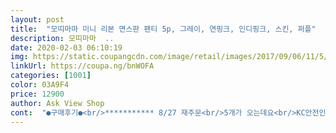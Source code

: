 ```yaml
---
layout: post 
title:  "모띠마마 미니 리본 면스판 팬티 5p, 그레이, 연핑크, 인디핑크, 스킨, 퍼플" 
description: 모띠마마  ..
date: 2020-02-03 06:10:19 
img: https://static.coupangcdn.com/image/retail/images/2017/09/06/11/5/76f389e6-0de1-4e00-9b09-6f404a535b0f.jpg 
linkUrl: https://coupa.ng/bnWOFA 
categories: [1001] 
color: 03A9F4 
price: 12900 
author: Ask View Shop 
cont:  "●구매후기●<br/>*********** 8/27 재주문<br/>5개가 오는데요<br/>KC안전인증 받은 메이드인 코리아라서 안심이에요<br/>——— 10월 재주문<br/>———— 19년 7월 3일 거진 1년만에 재주문<br/>—————— 추가<br/>——————— 또 추가 (4월1일)<br/>—————————<br/>☑️ 사이즈 잘못알고 구입하시는 분들이 꽤나 많은듯하여 사진추가 합니다~!<br/>결국 다시 재구매 했습니다.<br/> 그정도로 맘에 들어요.<br/> 제가 너무 편하게 생각하여 쫙쫙 땡겨입어서 저리 실밥늘어지며 빠진거 같구요.<br/> 이유를 알았으니 조심해서 입으려고 다시 구매했어요.<br/> 그만큼 재질.<br/> 크기.<br/> 가격 다 맘에듭니다.<br/> 정말 편해요 ^^ 조심히 입어서 이번엔 안빠지길 바래봐요~<br/>결혼하고 애낳고 하다보니 살이 많이쪄서 평소 실크팬티들 100도 너무 꽉끼어 105사이즈 알아보던차에 평이 좋고 친구가 면팬티 너무 편하다고 추천해주길래 구매해봤어요.<br/> 너무 만족스럽네요.<br/> 착용감 굉장히 편하고 무엇보다 사이즈가 105가 맞는거같아요.<br/> 아쉬운점을 구지 찾아본다면 색상이 너무 여자여자해요 ㅋ 핑크계열이 많네요.<br/> 검정색도 있었음 좋겠는데 ㅠ<br/>그레이로만 샀어요!<br/>근데 입어보면 편하니 잘 맞네요 ㅋ<br/>기대마세요~<br/>기존에 애정하는 와코루와<br/>드라마틱한 신축성은<br/>딱 보기로는 제 생각의 95보다 큰느낌이에요<br/>로켓와우배송으로 자고나니 배송되어 좋아요~<br/>모달인데 가격도 저렴해서<br/>배송은<br/>별하나 뺀건 아무리 좋아도 어찌됐든 결과가 저리되었으니 아쉬움에 ㅠㅠ<br/>비교샷올려요^^<br/>사... <br/>살 때문인가? 너무 잡아댕기면서 입었나?? ㅠㅠ 자세히 보니 구멍이 아니라 실밥이 늘어지면서 옷감이 빠진거에요 ;; ㅜㅜ 제일 큰사이즈인데도 불구하고 입을때 아무래도 땡겨입다보니 이런일이 ㅠㅜ 참 맘에드는데 재구매 해야할지 고민입니다.<br/> 다시 구매하고 좀 덜땡겨 입을까 싶을정도로 질과 크기는 맘에들어요.<br/><br/>사이즈 선택을하면 사진에 보시다시피 밑에 사이즈가 나옵니다~ 참고하셔서 맞는것으로 구매들하세요 ^^<br/>사이즈는 보통 100입는데<br/>스킨컬러를 사려했는데 인기가 좋아서 품절이네요 ㅠ<br/>신축성은 보통이에요ㅠ<br/>아쉽지만 그레이로 주문했어요<br/>여기 상품평을 보니 95는 XL주문해야한다고 해서 XL로 주문했는데<br/>오랜만에 재주문 했어요.<br/> 이번엔 제일 큰 사이즈로 시켜봤네요.<br/> 너무 클까싶어 고민하다가 시켰는데 웬열.<br/> 너무 편하네요ㅠㅠ 정말 살이 많이쪄서 쓰리엑스라지가 편합니다  and gt;.<br/> and lt; 재질도 원래대로 돌아오신건지 이 사이즈만 그런건지 예전것처럼 보들보들 쭉쭉 늘어나네요.<br/> 기분탓인지 모르겠지만 리본타입별 재질이 틀린거같아요.<br/> 네모로생긴 리본이 더 까칠하고 안늘어나는 기분.<br/> 이번에 받은건 초창기에 제가 극찬을 했던 리본이랑 같더라구요.<br/> 그래서 그런건지 사이즈가 제일 큰게 그런건지 처음 느낀 재질 그대로 쭉쭉 늘어납니다.<br/> 너무 편해요.<br/> 이 사이즈로 또 구매할까봐요 ^^<br/>와코루만 고집했는데<br/>워낙 팬티 사이즈는 천차만별이라서요.<br/><br/>이 제품은 전체적인 마감처리도 깔끔하네요~ 실밥나온 것도 없고요~<br/>일주일 잘 착용하고 있는데 팬티 뒤쪽이 구멍이!!! ㅜㅜ<br/>재구매하고싶은 상품입니다! 잘입을께요<br/>재주문 했습니다.<br/> 결국 또 실밥터지고 해서 오랜만에 재주문 했는데.<br/> 제글보고 사시는분들이 많아 글을 다시 추가작성합니다.<br/> 이번에 받아본건 전꺼랑 좀 다른느낌이 드네요 ㅡㅡ;;; 재질이 바뀐것같습니다.<br/> 좀더 거칠해졌어요.<br/> 제가 칭찬글을 썼던 가장큰 이유는 저렴한 가격에 비해서 면이 정말 보들보들하고 쫙쫙 잘 늘어나길래 만족해한거였는데 이번에 구매한건 같은 사이즈를 구매했음에도 살짝 작아진 느낌이 들고 소재가 좀 바뀐건지 꺼끌꺼끌 하네요;; 배까지 확 당기면 부드럽게 잘 올라왔었는데 이번건 올라오는것도 좀 틀려요 ㅡㅡ 판매자분이 이글을 본다면 다시 예전으로 바꾸셨으면 합니다ㅠ 그래도 입긴 입어요.<br/> 면팬티가 이제 너무 편해진터라<br/>저번에 산 쓰리엑스라지가 너무 맘에들어 이번엔 회색으로만 되어있는 세트를 주문했는데 사이즈 크기가 매번 만들때마다 달라지는지 이번건 저번거보다 또 덜늘어나네요 ㅠㅠ 하아... <br/> 뭔가 일관성이 좀 없는듯 ㅠㅠ 여러색상 들어있는 쓰리엑스라지만 쫙쫙 늘어나는건지 또 사봐야하나요 ㅠㅠ 단일색상은 사이즈가 뭔가 다른건가요?<br/>제가 팬티고를때는 사이즈를 고심하는 편이에요<br/>중국산은 마감처리나 원단이 영 별로인데<br/>추가 : 저는 xxl가 당연히 105인줄 알고 산건데 설명에 110이상이 이사이즈네요;; 전 이게 너무 편하던데 ㅠㅜ 나는 110이상인가벼 ㅠ<br/>크기가 다 똑같진 않아요 아주 조금씩 차이는 있네요<br/>편하고 부드러운 면재질 팬티를 찾다가<br/>편하고 좋은것 같아요♥<br/>평소 신축성이 워낙 좋은<br/>평이 좋아 구매했어요~<br/>하나 더 큰거시킬걸그랬어요ㅠ<br/>한치수 업할 필요는 없는 것 같아요<br/>" 
---
```

